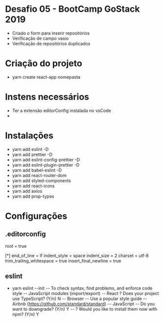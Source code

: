 # Desafio 05 - BootCamp GoStack 2019 
- Criado o form para inserir repositórios 
- Verificação de campo vasio
- Verificação de repositórios duplicados


# Criação do projeto
- yarn create react-app nomepasta

# Instens necessários
- Ter a extensão editorConfig instalada no vsCode
-

# Instalações
- yarn add eslint -D
- yarn add prettier -D
- yarn add eslint-config-prettier -D
- yarn add eslint-plugin-prettier -D
- yarn add babel-eslint -D
- yarn add react-router-dom
- yarn add styled-components
- yarn add react-icons
- yarn add axios
- yarn add prop-types

# Configurações

## .editorconfig
  root = true

  [*]
  end_of_line = lf
  indent_style = space
  indent_size = 2
  charset = utf-8
  trim_trailing_whitespace = true
  insert_final_newline = true

## eslint
- yarn eslint --init
-- To check syntax, find problems, and enforce code style
-- JavaScript modules (import/export)
-- React
? Does your project use TypeScript? (Y/n) N
-- Browser
-- Use a popular style guide
-- Airbnb (https://github.com/standard/standard)
-- JavaScript
-- Do you want to downgrade? (Y/n) Y
-- ? Would you like to install them now with npm? (Y/n) Y

